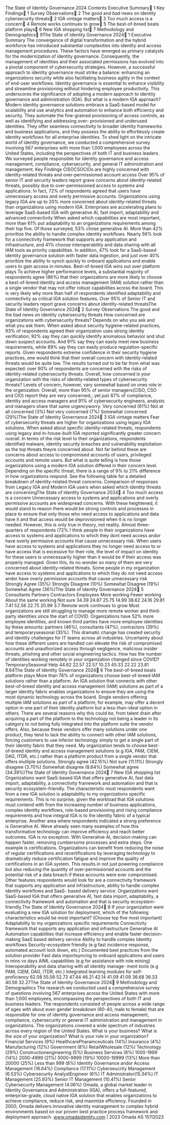 The State of 
Identity Governance 
2024
Contents
Executive Summary
1
Key Findings
1
Survey Observations
2
The good and bad news on identity cybersecurity threats
2
IGA vintage matters
3
Too much access is a concern
4
Remote works continues to grow
5
The best\-of\-breed beats platform plays
6
New IGA shopping list
7
Methodology and Demographics
9The State of Identity Governance 2024
1
Executive Summary
The convergence of digital transformation and the hybrid workforce 
has introduced substantial complexities into identity and access 
management procedures. These factors have emerged as primary 
catalysts for the modernization of identity governance. Consequently, 
the management of identities and their associated permissions has 
evolved into a pivotal component of cybersecurity strategies. However, 
a successful approach to identity governance must strike a balance: 
enhancing an organizations security while also facilitating business 
agility in the context of end\-user workflows. 
Identity governance is essential to enhance visibility and streamline provisioning without hindering employee 
productivity. This underscores the significance of adopting a modern approach to identity governance and 
administration (IGA). But what is a modern IGA approach? Modern identity governance solutions embrace a 
SaaS\-based model for scalability and use analytics and automation to enhance both efficiency and security. 
They automate the fine\-grained provisioning of access controls, as well as identifying and addressing over\-
provisioned and underused identities. They offer seamless connectivity to broader identity frameworks and 
business applications, and they possess the ability to effortlessly create identity workflows for all enterprise 
identities. 
To shed light on the intricate world of identity governance, we conducted a comprehensive survey involving 
567 enterprises with more than 1,000 employees across the United States, including the perspectives 
of both IT and business leaders. We surveyed people responsible for identity governance and access 
management, compliance, cybersecurity, and general IT administration and management.
Key Findings
CISOCSOCIOs are highly concerned with identity\-related threats and over\-permissioned 
account access 
Over 95% of senior IT and security leaders report grave concerns about identity\-related threats, possibly 
due to over\-permissioned access to systems and applications. In fact, 72% of respondents agreed that users 
have unnecessary access and overly permissive accounts. Organizations using legacy IGA are up to 20% 
more concerned about identity\-related threats than organizations using modern IGA. 
Enterprises are accelerating plans to leverage SaaS\-based IGA with generative AI, fast import, 
adaptability and advanced connectivity
When asked which capabilities are most important, more than 61% put adaptability to an organizations 
requirements among their top five. Of those surveyed, 53% chose generative AI. More than 42% prioritize 
the ability to handle complex identity workflows. Nearly 56% look for a connectivity framework that supports 
any application and infrastructure, and 41% choose interoperability and data sharing with all IAM tools as 
priority capabilities. In addition, 47% look for a SaaS\-based identity governance solution with faster data 
ingestion, and just over 40% prioritize the ability to synch quickly to onboard applications and enable users 
to gain access in minutes. 
Best\-of\-breed IGA wins out over platform plays
To achieve higher performance levels, a substantial majority of respondents agree (86%) that their 
organizations are more likely to choose a best\-of\-breed identity and access management (IAM) solution 
rather than a single vendor that may not offer robust capabilities across the board. This is very likely why 
more than half of respondents identified adaptability and connectivity as critical IGA solution features.
Over 95% of Senior 
IT and security leaders 
report grave concerns 
about identity\-related 
threatsThe State of Identity Governance 2024
2
Survey Observations
The good and the bad news on identity cybersecurity threats
How concerned are organizations with cybersecurity threats? Depends on who you ask and what you ask 
them. 
When asked about security hygiene\-related practices, 93% of respondents agreed their organization uses 
strong identity verification; 92% say they can quickly identify anomalous behavior and shut down suspect 
accounts. And 91% say they can easily meet new business requirements, while 89% say they can easily 
produce regulation\-specific reports.
Given respondents extreme confidence in their security hygiene practices, one would think that their overall 
concern with identity\-related threats would be quite low. The results turned out to be far from what was 
expected: over 90% of respondents are concerned with the risks of identity\-related cybersecurity threats.
Overall, how concerned is your organization with the risks of identity\-related types 
of cybersecurity threats?
Levels of concern, however, vary somewhat based on ones role in the organization. Overall, more than 95% 
of senior managers(CISO, CSO and CIO) report they are very concerned,; yet just 87% of compliance, 
identity and access managers and 91% of cybersecurity engineers, analysts and managers share that same 
urgencyworry. 
Very concerned (61%)
Not at all concerned (3%)
Not very concerned (7%)
Somewhat concerned (29%)The State of Identity Governance 2024
3
IGA vintage matters 
Fear of cybersecurity threats are higher for organizations using legacy IGA solutions. When asked about 
specific identity\-related threats, respondents using legacy and in\-house\-built IGA reported significantly 
greater concern overall. In terms of the risk level to their organizations, respondents identified malware, 
identity security breaches and vulnerability exploitation as the top threats theyre concerned about. 
Not far behind these are concerns about access to compromised accounts of users, privileged accounts and 
remote users. 
But what is quite telling is how those organizations using a modern IGA solution differed in their concern 
level. Depending on the specific threat, there is a range of 9% to 21% difference in how organizations 
respond. See the following table for a detailed breakdown of identity\-related threat concerns. 
Comparison of responses from Legacy IGA and Modern IGA users when asked 
which identity threats are concerningThe State of Identity Governance 2024
4
Too much access is a concern
Unnecessary access to systems and applications and overly permissive accounts are widespread concerns. 
With these heightened, it would stand to reason there would be strong controls and processes in place 
to ensure that only those who need access to applications and data have it and that access would be 
deprovisioned when it is no longer needed. However, this is only true in theory, not reality. 
Almost three\-quarters of respondents (72% ) think people in their organizations have access to systems 
and applications to which they dont need access andor have overly permissive accounts that cause 
unnecessary risk. When users have access to systems and applications they no longer need access to or have 
access that is excessive for their role, the level of impact on identity for these users is unnecessarily higher 
than it would be if their access was properly managed. Given this, its no wonder so many of them are very 
concerned about identity\-related threats.
Some people in my organization have access to systems and applications to 
which they do not need access andor have overly permissive accounts that cause 
unnecessary risk
Strongly Agree (35%)
Strongly Disagree (10%)
Somewhat Disagree (19%)
Somewhat Agree (36%)The State of Identity Governance 2024
5
Consultants
Partners
Contractors
Employees
More working
Fewer working
About the same working
Not sure
34\.39
24\.87
25\.75
14\.99
38\.62
24\.16
29\.81
7\.41
52\.56
22\.75
20\.99
3\.7
Remote work continues to grow
Most organizations are still struggling to manage more remote worker and third\-party identities since 
the start of COVID. Organizations have 52% more employee identities, and known third parties have 
more employee identities by these amounts: partners (46%), consultants (47%), contractors (39%) and 
temporaryseasonal (35%).
This dramatic change has created security and identity challenges for IT teams across all industries. 
Uncertainty about how these different users are handled can elevate the risk of compromised accounts and 
unauthorized access through negligence, malicious insider threats, phishing and other social engineering 
tactics.
How has the number of identities working remotely in your organization changed 
since COVID?
TemporarySeasonal Help
44\.62
22\.57
22\.57
10\.23
45\.33
22\.22
23\.81
8\.64The State of Identity Governance 2024
6
The best\-of\-breed beats platform plays
More than 76% of organizations choose best\-of\-breed IAM solutions rather than a platform. An IGA solution 
that connects with other best\-of\-breed identity and access management (IAM) solutions as part of a larger 
identity fabric enables organizations to ensure they are using the most dynamic technology across the 
board. 
Single vendors offering multiple IAM solutions as part of a platform; for example, may offer a decent option 
in one part of their identity platform but a less\-than\-ideal option in others. There are several reasons why this 
could be, from talent drain after acquiring a part of the platform to the technology not being a leader in its 
category to not being fully integrated into the platform suite the vendor offers. Also, because these vendors 
offer many solutions under one product, they tend to lack the ability to connect with other IAM solutions, 
forcing customers to use inferior technology simply to get a single part of their identity fabric that they need.
My organization tends to choose best\-of\-breed identity and access management 
solutions (e.g IGA, PAM, CIEM, DAG, ITDR, etc.) rather than a platform product from a 
single vendor that offers multiple solutions.
Strongly agree (42\.15%)
Not sure (11\.11%)
Strongly disagree (3\.70%)
Somewhat disagree (8\.64%)
Somewhat agree (34\.39%)The State of Identity Governance 2024
7
New IGA shopping list
Organizations want SaaS\-based IGA that offers generative AI, fast data import, adaptability, a connectivity 
framework and automation and that is security ecosystem\-friendly.
The characteristic most respondents want from a new IGA solution is adaptability to my organizations 
specific requirements. This is no surprise, given the workload that IGA solutions must contend with from the 
increasing number of business applications, complex identity workflows, role\-based provisioning and rising 
compliance requirements and how integral IGA is to the identity fabric of a typical enterprise.
Another area where respondents indicated a strong preference is Generative AI. Weve already seen many 
examples of how this transformative technology can improve efficiency and reach better outcomes. IGA is 
no exception. With Generative AI, decision\-making can happen faster, removing cumbersome processes 
and extra steps. One example is certifications. Organizations can benefit from reducing the noise of regular 
certifications and recertifications by leveraging technology to dramatically reduce certification fatigue 
and improve the quality of certifications in an IGA system. This results in not just powering compliance but 
also reducing the quantity of over\-permissioned accounts and the potential risk of a data breach if these 
accounts were ever compromised. Other features respondents would look for are a connectivity framework 
that supports any application and infrastructure, ability to handle complex identity workflows and SaaS\-
based delivery service. 
Organizations want SaaS\-based IGA that offers 
generative AI, fast data import, adaptability, a 
connectivity framework and automation and that is 
security ecosystem\-friendly.The State of Identity Governance 2024
8
If your organization were evaluating a new IGA solution for deployment, which 
of the following characteristics would be most important? (Choose top five most 
important)
Adaptability to my organizations specific requirements
Connectivity framework that supports any application and 
infrastructure
Generative AI
Automation capabilities that increase efficiency and enable 
faster decision\-making
SaaS based delivery service 
Ability to handle complex Identity workflows
Security\-ecosystem friendly (e.g fast incidence response, 
automated account lock down, etc.)
Documented best practices from the solution provider
Fast data importsyncing to onboard applications and users 
in mins vs days
AIML capabilities (e.g for assistance with role mining)
Interoperability and data sharing with all identity manage\-
ment tools (e.g PAM, CIEM, DAG, ITDR, etc.)
Integrated learning modules for self\-proficiency
62\.08
55\.56
52\.73
47\.44
46\.21
42\.14
41\.09
41\.09
36\.68
36\.33
40\.56
32\.27The State of Identity Governance 2024
9
Methodology and Demographics
The research we conducted used a comprehensive survey of questions involving 567 enterprises across 
the United States with more than 1,000 employees, encompassing the perspectives of both IT and 
business leaders. The respondents consisted of people across a wide range of ages with about even 
gender breakdown (60\-40, male to female) that are responsible for one of identity governance and access 
management, compliance, cybersecurity or general IT administration and management in organizations. 
The organizations covered a wide spectrum of industries across every region of the United States. 
What is your business?
What is the size of your organization?
What is your role in your organization?
Financial Services (9%)
HealthcarePharamceuticals (14%)
Insurance (4%)
Manufacturing (12%)
Government (8%)
RetailWholesale (12%)
Technology (29%)
Constructionengineering (5%)
Business Services (8%)
1000\-1999 (14%)
2000\-4999 (21%)
5000\-9999 (19%)
10000\-19999 (13%)
More than 20000 (25%)
Less than 999 (8%)
Identity Governance andor Access Management (16\.64%)
Compliance (17\.11%)
Cyberseucrity Management (6\.53%)
Cybersecurity AnalystEngineer (6%)
IT Administrator(15\.34%)
IT Management (25\.93%)
Senior IT Management (10\.41%)
Senior Cybersecurity Management (4\.06%)
Omada, a global market leader in Identity Governance and Administration (IGA), 
offers a full\-featured, enterprise\-grade, cloud native IGA solution that enables 
organizations to achieve compliance, reduce risk, and maximize efficiency. 
Founded in 2000, Omada delivers innovative identity management to complex 
hybrid environments based on our proven best practice process framework and 
deployment approach.
www.omadaidentity.com \| 2023 Omada AS
15112023